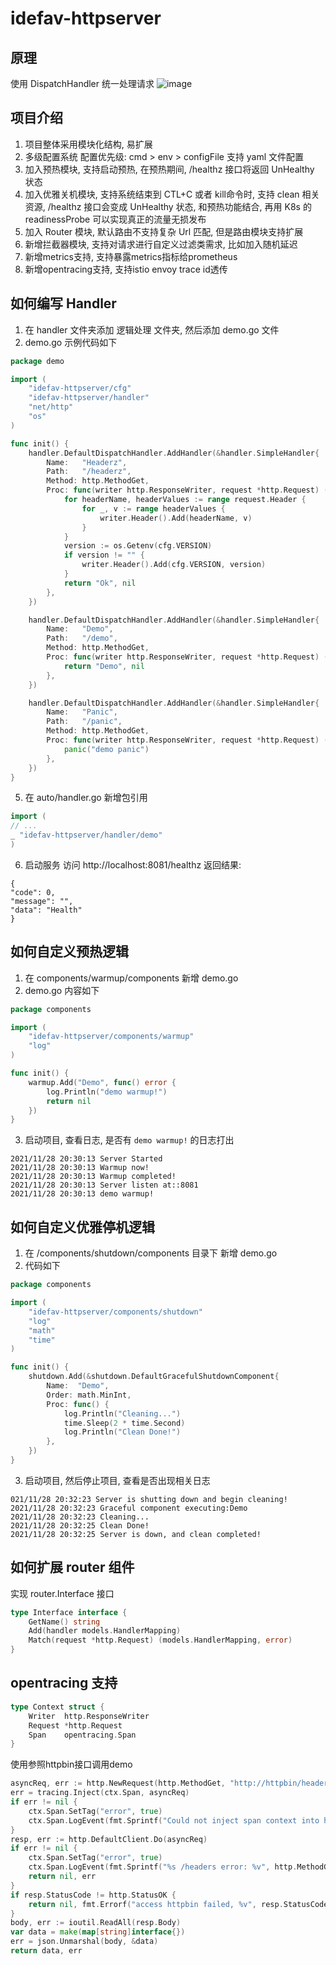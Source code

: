 # idefav-httpserver

## 原理

使用 DispatchHandler 统一处理请求
![image](https://user-images.githubusercontent.com/6405415/136300504-2d4e0179-3366-4207-b534-ea3ceb8aecbc.png)

## 项目介绍

1. 项目整体采用模块化结构, 易扩展
2. 多级配置系统 配置优先级: cmd > env > configFile 支持 yaml 文件配置
3. 加入预热模块, 支持启动预热, 在预热期间, /healthz 接口将返回 UnHealthy 状态
4. 加入优雅关机模块, 支持系统结束到 CTL+C 或者 kill命令时, 支持 clean 相关资源, /healthz 接口会变成 UnHealthy 状态, 和预热功能结合, 再用 K8s 的readinessProbe
   可以实现真正的流量无损发布
5. 加入 Router 模块, 默认路由不支持复杂 Url 匹配, 但是路由模块支持扩展
6. 新增拦截器模块, 支持对请求进行自定义过滤类需求, 比如加入随机延迟
7. 新增metrics支持, 支持暴露metrics指标给prometheus
8. 新增opentracing支持, 支持istio envoy trace id透传

## 如何编写 Handler

1. 在 handler 文件夹添加 逻辑处理 文件夹, 然后添加 demo.go 文件
2. demo.go 示例代码如下

```go
package demo

import (
	"idefav-httpserver/cfg"
	"idefav-httpserver/handler"
	"net/http"
	"os"
)

func init() {
	handler.DefaultDispatchHandler.AddHandler(&handler.SimpleHandler{
		Name:   "Headerz",
		Path:   "/headerz",
		Method: http.MethodGet,
		Proc: func(writer http.ResponseWriter, request *http.Request) (interface{}, error) {
			for headerName, headerValues := range request.Header {
				for _, v := range headerValues {
					writer.Header().Add(headerName, v)
				}
			}
			version := os.Getenv(cfg.VERSION)
			if version != "" {
				writer.Header().Add(cfg.VERSION, version)
			}
			return "Ok", nil
		},
	})

	handler.DefaultDispatchHandler.AddHandler(&handler.SimpleHandler{
		Name:   "Demo",
		Path:   "/demo",
		Method: http.MethodGet,
		Proc: func(writer http.ResponseWriter, request *http.Request) (interface{}, error) {
			return "Demo", nil
		},
	})

	handler.DefaultDispatchHandler.AddHandler(&handler.SimpleHandler{
		Name:   "Panic",
		Path:   "/panic",
		Method: http.MethodGet,
		Proc: func(writer http.ResponseWriter, request *http.Request) (interface{}, error) {
			panic("demo panic")
		},
	})
}


```

5. 在 auto/handler.go 新增包引用

```go
import (
// ...
_ "idefav-httpserver/handler/demo"
)
```

6. 启动服务
访问 http://localhost:8081/healthz 
返回结果: 
```text
{
"code": 0,
"message": "",
"data": "Health"
}
```

## 如何自定义预热逻辑

1. 在 components/warmup/components 新增 demo.go
2. demo.go 内容如下
```go
package components

import (
	"idefav-httpserver/components/warmup"
	"log"
)

func init() {
	warmup.Add("Demo", func() error {
		log.Println("demo warmup!")
		return nil
	})
}
```
3. 启动项目, 查看日志, 是否有 `demo warmup!` 的日志打出
```text
2021/11/28 20:30:13 Server Started
2021/11/28 20:30:13 Warmup now!
2021/11/28 20:30:13 Warmup completed!
2021/11/28 20:30:13 Server listen at::8081
2021/11/28 20:30:13 demo warmup!
```

## 如何自定义优雅停机逻辑
1. 在 /components/shutdown/components 目录下 新增 demo.go
2. 代码如下
```go
package components

import (
	"idefav-httpserver/components/shutdown"
	"log"
	"math"
	"time"
)

func init() {
	shutdown.Add(&shutdown.DefaultGracefulShutdownComponent{
		Name:  "Demo",
		Order: math.MinInt,
		Proc: func() {
			log.Println("Cleaning...")
			time.Sleep(2 * time.Second)
			log.Println("Clean Done!")
		},
	})
}

```
3. 启动项目, 然后停止项目, 查看是否出现相关日志
```text
021/11/28 20:32:23 Server is shutting down and begin cleaning!
2021/11/28 20:32:23 Graceful component executing:Demo
2021/11/28 20:32:23 Cleaning...
2021/11/28 20:32:25 Clean Done!
2021/11/28 20:32:25 Server is down, and clean completed!
```

## 如何扩展 router 组件
实现 router.Interface 接口
```go
type Interface interface {
	GetName() string
	Add(handler models.HandlerMapping)
	Match(request *http.Request) (models.HandlerMapping, error)
}
```

## opentracing 支持
```go
type Context struct {
	Writer  http.ResponseWriter
	Request *http.Request
	Span    opentracing.Span
}
```
使用参照httpbin接口调用demo
```go
asyncReq, err := http.NewRequest(http.MethodGet, "http://httpbin/headers", nil)
err = tracing.Inject(ctx.Span, asyncReq)
if err != nil {
    ctx.Span.SetTag("error", true)
    ctx.Span.LogEvent(fmt.Sprintf("Could not inject span context into header: %v", err))
}
resp, err := http.DefaultClient.Do(asyncReq)
if err != nil {
    ctx.Span.SetTag("error", true)
    ctx.Span.LogEvent(fmt.Sprintf("%s /headers error: %v", http.MethodGet, err))
    return nil, err
}
if resp.StatusCode != http.StatusOK {
    return nil, fmt.Errorf("access httpbin failed, %v", resp.StatusCode)
}
body, err := ioutil.ReadAll(resp.Body)
var data = make(map[string]interface{})
err = json.Unmarshal(body, &data)
return data, err
```